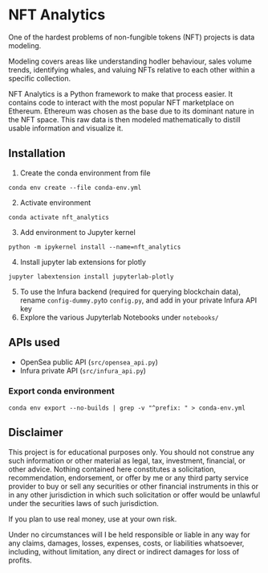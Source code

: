 # NFT Analytics
One of the hardest problems of non-fungible tokens (NFT) projects is data modeling.

Modeling covers areas like understanding hodler behaviour, sales volume trends, identifying whales, and valuing NFTs relative to each other within a specific collection. 

NFT Analytics is a Python framework to make that process easier. It contains code to interact with the most popular NFT marketplace on Ethereum. Ethereum was chosen as the base due to its dominant nature in the NFT space. This raw data is then modeled mathematically to distill usable information and visualize it.

## Installation
1. Create the conda environment from file
```shell
conda env create --file conda-env.yml
```
2. Activate environment 
```shell
conda activate nft_analytics
```
3. Add environment to Jupyter kernel 
```shell
python -m ipykernel install --name=nft_analytics
```
4. Install jupyter lab extensions for plotly 
```shell
jupyter labextension install jupyterlab-plotly
```
5. To use the Infura backend (required for querying blockchain data), rename `config-dummy.py`to `config.py`, and add in your private Infura API key
6. Explore the various Jupyterlab Notebooks under `notebooks/`

## APIs used
- OpenSea public API (`src/opensea_api.py`)
- Infura private API (`src/infura_api.py`)

### Export conda environment
```shell
conda env export --no-builds | grep -v "^prefix: " > conda-env.yml
```

## Disclaimer
This project is for educational purposes only. You should not construe any such information or other material as legal, tax, investment, financial, or other advice. Nothing contained here constitutes a solicitation, recommendation, endorsement, or offer by me or any third party service provider to buy or sell any securities or other financial instruments in this or in any other jurisdiction in which such solicitation or offer would be unlawful under the securities laws of such jurisdiction.

If you plan to use real money, use at your own risk.

Under no circumstances will I be held responsible or liable in any way for any claims, damages, losses, expenses, costs, or liabilities whatsoever, including, without limitation, any direct or indirect damages for loss of profits.
